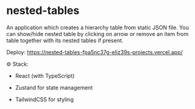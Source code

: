 # nested-tables
An application which creates a hierarchy table from static JSON file. You can show/hide nested table by clicking on arrow or remove an item from table together with its nested tables if present.

Deploy: https://nested-tables-fpa5nc37g-eliz39s-projects.vercel.app/


⚙️ Stack:

- React (with TypeScript)

- Zustand for state management

- TailwindCSS for styling
